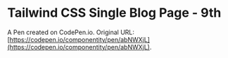 # Tailwind CSS Single Blog Page - 9th

A Pen created on CodePen.io. Original URL: [https://codepen.io/componentity/pen/abNWXjL](https://codepen.io/componentity/pen/abNWXjL).


